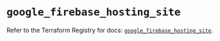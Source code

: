 # `google_firebase_hosting_site`

Refer to the Terraform Registry for docs: [`google_firebase_hosting_site`](https://registry.terraform.io/providers/hashicorp/google-beta/6.35.0/docs/resources/google_firebase_hosting_site).
